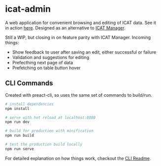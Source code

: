 # icat-admin

A web application for convenient browsing and editing of ICAT data. See it in action [here](https://vigorous-lamarr-7b3487.netlify.app/login). Designed as an alternative to [ICAT Manager](https://github.com/icatproject/manager.icat-manager).

Still a WIP, but closing in on feature parity with ICAT Manager. Incoming things:

 - Show feedback to user after saving an edit, either successful or failure
 - Validation and suggestions for editing
 - Prefecthing next page of data
 - Prefetching on table button hover

## CLI Commands

Created with preact-cli, so uses the same set of commands to build/run.

``` bash
# install dependencies
npm install

# serve with hot reload at localhost:8080
npm run dev

# build for production with minification
npm run build

# test the production build locally
npm run serve
```

For detailed explanation on how things work, checkout the [CLI Readme](https://github.com/developit/preact-cli/blob/master/README.md).
